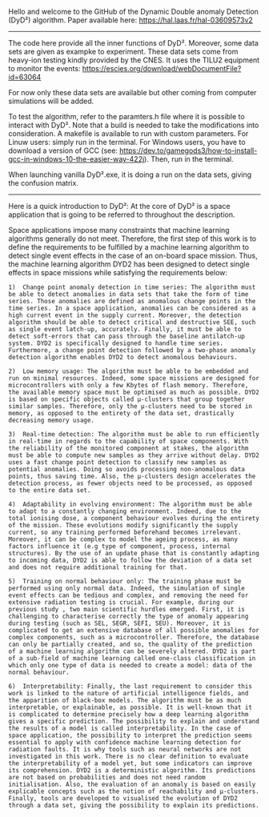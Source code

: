 Hello and welcome to the GitHub of the Dynamic Double anomaly Detection (DyD²) algorithm.
Paper available here: https://hal.laas.fr/hal-03609573v2


-------------------------------------------------------------------------------------------------------------------

The code here provide all the inner functions of DyD². Moreover, some data sets are given as exampke to experiment.
These data sets come from heavy-ion testing kindly provided by the CNES. It uses the TILU2 equipment to monitor the events:
https://escies.org/download/webDocumentFile?id=63064

For now only these data sets are available but other coming from computer simulations will be added.


To test the algorithm, refer to the paramters.h file where it is possible to interact with DyD². 
Note that a build is needed to take the modifications into consideration. 
A makefile is available to run with custom parameters. 
For Linuw users: simply run <make> in the terminal.
For Windows users, you have to download a version of GCC (see: https://dev.to/gamegods3/how-to-install-gcc-in-windows-10-the-easier-way-422j).
Then, run <mingw32-make> in the terminal.

When launching vanilla DyD².exe, it is doing a run on the data sets, giving the confusion matrix.


-------------------------------------------------------------------------------------------------------------------


Here is a quick introduction to DyD²:
At the core of DyD² is a space application that is going to be referred to throughout the description.

Space applications impose many constraints that machine learning algorithms generally do not meet. 
Therefore, the first step of this work is to define the requirements to be fulfilled by a machine learning algorithm to detect single event effects in the case of an on-board space mission. 
Thus, the machine learning algorithm DYD2 has been designed to detect single effects in space missions while satisfying the requirements below:

	1)	Change point anomaly detection in time series: The algorithm must be able to detect anomalies in data sets that take the form of time series. Those anomalies are defined as anomalous change points in the time series. In a space application, anomalies can be considered as a high current event in the supply current. Moreover, the detection algorithm should be able to detect critical and destructive SEE, such as single event latch-up, accurately. Finally, it must be able to detect soft-errors that can pass through the baseline antilatch-up system. DYD2 is specifically designed to handle time series. Furthermore, a change point detection followed by a two-phase anomaly detection algorithm enables DYD2 to detect anomalous behaviours.

	2)	Low memory usage: The algorithm must be able to be embedded and run on minimal resources. Indeed, some space missions are designed for microcontrollers with only a few Kbytes of flash memory. Therefore, the available memory space must be optimised as much as possible. DYD2 is based on specific objects called µ-clusters that group together similar samples. Therefore, only the µ-clusters need to be stored in memory, as opposed to the entirety of the data set, drastically decreasing memory usage.

	3)	Real-time detection: The algorithm must be able to run efficiently in real-time in regards to the capability of space components. With the reliability of the monitored component at stakes, the algorithm must be able to compute new samples as they arrive without delay. DYD2 uses a fast change point detection to classify new samples as potential anomalies. Doing so avoids processing non-anomalous data points, thus saving time. Also, the µ-clusters design accelerates the detection process, as fewer objects need to be processed, as opposed to the entire data set.

	4)	Adaptability in evolving environment: The algorithm must be able to adapt to a constantly changing environment. Indeed, due to the total ionising dose, a component behaviour evolves during the entirety of the mission. These evolutions modify significantly the supply current, so any training performed beforehand becomes irrelevant. Moreover, it can be complex to model the ageing process, as many factors influence it (e.g type of component, process, internal structures). By the use of an update phase that is constantly adapting to incoming data, DYD2 is able to follow the deviation of a data set and does not require additional training for that.

	5)	Training on normal behaviour only: The training phase must be performed using only normal data. Indeed, the simulation of single event effects can be tedious and complex, and removing the need for extensive radiation testing is crucial. For example, during our previous study , two main scientific hurdles emerged. First, it is challenging to characterise correctly the type of anomaly appearing during testing (such as SEL, SEGR, SEFI, SEU). Moreover, it is complicated to get an extensive database of all possible anomalies for complex components, such as a microcontroller. Therefore, the database can only be partially created, and so, the quality of the prediction of a machine learning algorithm can be severely altered. DYD2 is part of a sub-field of machine learning called one-class classification in which only one type of data is needed to create a model: data of the normal behaviour.

	6)	Interpretability: Finally, the last requirement to consider this work is linked to the nature of artificial intelligence fields, and the apparition of black-box models. The algorithm must be as much interpretable, or explainable, as possible. It is well-known that it is complicated to determine precisely how a deep learning algorithm gives a specific prediction. The possibility to explain and understand the results of a model is called interpretability. In the case of space application, the possibility to interpret the prediction seems essential to apply with confidence machine learning detection for radiation faults. It is why tools such as neural networks are not investigated in this work. There is no clear definition to evaluate the interpretability of a model yet, but some indicators can improve its comprehension. DYD2 is a deterministic algorithm. Its predictions are not based on probabilities and does not need random initialisation. Also, the evaluation of an anomaly is based on easily explicable concepts such as the notion of reachability and µ-clusters. Finally, tools are developed to visualised the evolution of DYD2 through a data set, giving the possibility to explain its predictions.




